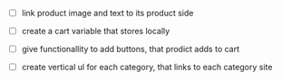 - [ ] link product image and text to its product side
- [ ] create a cart variable that stores locally
- [ ] give functionallity to add buttons, that prodict adds to cart
- [ ] create vertical ul for each category, that links to each category site

